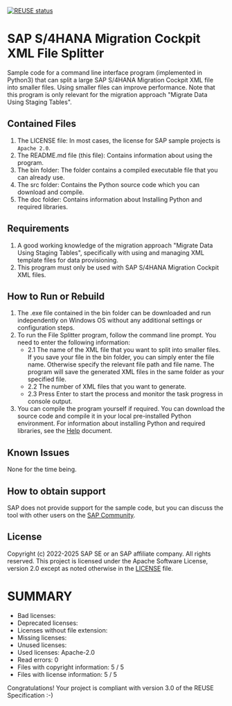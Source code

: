 [![REUSE status](https://api.reuse.software/badge/github.com/SAP-samples/s4hana-mc-xml-file-splitter)](https://api.reuse.software/info/github.com/SAP-samples/s4hana-mc-xml-file-splitter)

# SAP S/4HANA Migration Cockpit XML File Splitter
Sample code for a command line interface program (implemented in Python3) that can split a large SAP S/4HANA Migration Cockpit XML file into smaller files. Using smaller files can improve performance. Note that this program is only relevant for the migration approach "Migrate Data Using Staging Tables".

## Contained Files

1. The LICENSE file:
In most cases, the license for SAP sample projects is `Apache 2.0`.
2. The README.md file (this file):
Contains information about using the program.
3. The bin folder:
The folder contains a compiled executable file that you can already use.
4. The src folder:
Contains the Python source code which you can download and compile.
5. The doc folder:
Contains information about Installing Python and required libraries.

## Requirements
1. A good working knowledge of the migration approach "Migrate Data Using Staging Tables", specifically with using and managing XML template files for data provisioning.
2. This program must only be used with SAP S/4HANA Migration Cockpit XML files.

## How to Run or Rebuild
1. The .exe file contained in the bin folder can be downloaded and run independently on Windows OS without any additional settings or configuration steps.
2. To run the File Splitter program, follow the command line prompt. You need to enter the following information:
   * 2.1 The name of the XML file that you want to split into smaller files. If you save your file in the bin folder, you can simply enter the file name. Otherwise specify the relevant file path and file name. The program will save the generated XML files in the same folder as your specified file.
   * 2.2 The number of XML files that you want to generate.
   * 2.3 Press Enter to start the process and monitor the task progress in console output.
3. You can compile the program yourself if required. You can download the source code and compile it in your local pre-installed Python environment. For information about installing Python and required libraries, see the [Help](doc) document.

## Known Issues
None for the time being.

## How to obtain support
SAP does not provide support for the sample code, but you can discuss the tool with other users on the [SAP Community](https://answers.sap.com/questions/ask.html).

## License
Copyright (c) 2022-2025 SAP SE or an SAP affiliate company. All rights reserved. This project is licensed under the Apache Software License, version 2.0 except as noted otherwise in the [LICENSE](LICENSE) file.

# SUMMARY

* Bad licenses:
* Deprecated licenses:
* Licenses without file extension:
* Missing licenses:
* Unused licenses:
* Used licenses: Apache-2.0
* Read errors: 0
* Files with copyright information: 5 / 5
* Files with license information: 5 / 5

Congratulations! Your project is compliant with version 3.0 of the REUSE Specification :-)

